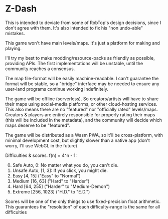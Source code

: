 # Z-Dash

This is intended to deviate from some of RobTop's design decisions, since I don't agree with them. It's also intended to fix his "non undo-able" mistakes.

This game won't have main levels/maps. It's just a platform for making and playing.

I'll try my best to make modding/resource-packs as friendly as possible, providing APIs. The first implementations will be unstable, until the community reaches a consensus.

The map file-format will be easily machine-readable. I can't guarantee the format will be stable, so a "bridge" interface may be needed to ensure any user-land programs continue working indefinitely.

The game will be offline (serverless). So creators/artists will have to share their maps using social-media platforms, or other cloud-hosting services. This also means there are no "featured" nor "officially rated" levels/maps. Creators & players are entirely responsible for properly rating their maps (this will be included in the metadata), and the community will decide which maps deserve to be "featured".

The game will be distributed as a Wasm PWA, so it'll be cross-platform, with minimal development cost, but slightly slower than a native app (don't worry, I'll use WebGL in the future)

Difficulties & scores. f(n) = 4^n - 1:

0. Safe Auto, 0: No matter what you do, you can't die.
1. Unsafe Auto, \[1, 3]: If you click, you might die.
2. Easy \[4, 15] ("Easy" to "Normal")
3. Medium \[16, 63] ("Hard" to "Harder")
4. Hard \[64, 255] ("Harder" to "Medium-Demon")
5. Extreme \[256, 1023] ("H.D." to "E.D.")

Scores will be one of the only things to use fixed-precision float arithmetic. This guarantees the "resolution" of each difficulty-range is the same for all difficulties
